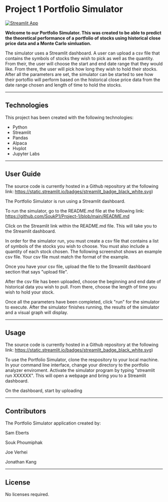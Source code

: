 # Project 1 Portfolio Simulator

[![Streamlit App](https://static.streamlit.io/badges/streamlit_badge_black_white.svg)](https://streamlit.io/) 


**Welcome to our Portfolio Simulator. This was created to be able to predict the theoretical performance
of a portfolio of stocks using historical close price data and a Monte Carlo simluation.**

The simulator uses a Streamlit dashboard. A user can upload a csv file that contains the symbols of stocks they wish to pick
as well as the quantity. From their, the user will choose the start and end date range that they would like. From there, the 
user will pick how long they wish to hold their stocks. After all the parameters are set, the simulator can be started to see 
how their portoflio will perform based on the historical close price data from the date range chosen and length of time to hold
the stocks.

---

## Technologies
This project has been created with the following technologies:
* Python
* Streamlit
* Pandas
* Alpaca
* Hvplot
* Jupyter Labs

---

## User Guide

The source code is currently hosted in a Github repository at the following link: 
https://static.streamlit.io/badges/streamlit_badge_black_white.svg)

The Portfolio Simulator is run using a Streamlit dashboard.

To run the simulator, go to the README.md file at the following link: https://github.com/SoukP1/Project-1/blob/main/README.md

Click on the Streamlit link within the README.md file. This will take you to the Streamlit dashboard.

In order for the simulator run, you must create a csv file that contains a list of symbols of the stocks you wish to choose.
You must also include a quantity of each stock chosen. The following screenshot shows an example csv file. Your csv file
must match the format of the example.

Once you have your csv file, upload the file to the Streamlit dashboard section that says "upload file".

After the csv file has been uploaded, choose the beginning and end date of historical data you wish to pull. From there, 
choose the length of time you wish to hold your stock.

Once all the parameters have been completed, click "run" for the simulator to execute. After the simulator finishes running,
the results of the simulator and a visual graph will display.


---

## Usage

The source code is currently hosted in a Github repository at the following link: 
https://static.streamlit.io/badges/streamlit_badge_black_white.svg)

To use the Portfolio Simulator, clone the respository to your local machine. In your command line interface, change your directory to the portfolio analyzer enviroment.
Activate the simulator program by typing "streamlit run XXXXXX". This will open a webpage and bring you to a Streamlit dashboard.

On the dashboard, start by uploading


---

## Contributors

The Portfolio Simulator application created by:

Sam Eberts 

Souk Phoumiphak 

Joe Verhei 

Jonathan Kang

---

## License

No licenses required.
